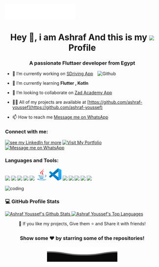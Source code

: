 <img src="images/header.svg"></img>

<h1 align="center"> Hey 👋, i am Ashraf And this is my <img src="https://img.icons8.com/color/96/000000/github--v1.png" height="24"/> Profile </h1>
<h3 align="center">A passionate Fluttaer developer from Egypt</h3>


<!-- Any image aligned to the right. Beware the width -->
<img width="40%" align="right" alt="Github" src="https://raw.githubusercontent.com/onimur/.github/master/.resources/git-header.svg" />

- 🔭 I’m currently working on [SDriving App](https://github.com/ashraf-youssef/SDriving)

- 🌱 I’m currently learning **Flutter , Kotln**

- 👯 I’m looking to collaborate on [Zad Academy App](https://github.com/ashraf-youssef/Zad)

- 👨‍💻 All of my projects are available at [https://github.com/ashraf-youssef](https://github.com/ashraf-youssef)

- 📫 How to reach me  [Message me on WhatsApp](https://wa.me/201000286401)

<h3 align="left">Connect with me:</h3>
<p align="left">

  [![see my LinkedIn for more](https://img.shields.io/badge/LinkedIn-0077B5?style=for-the-badge&logo=linkedin&logoColor=white)](https://linkedin.com/in/https://www.linkedin.com/in/ashraf-youssef1)
  [![Visit My Portfolio](https://img.shields.io/badge/Portfolio-0a988b?style=for-the-badge&logo=google-chrome&logoColor=white)](https://ashraf-youssef-dev-jchffkk.gamma.site/ashrafyoussef)
  [![Message me on WhatsApp](https://img.shields.io/badge/WhatsApp-25D366?style=for-the-badge&logo=whatsapp&logoColor=white)](https://wa.me/201000286401)
  
</p>
<h3 align="left">Languages and Tools:</h3>
<p align="left"> 
<img src="https://www.vectorlogo.zone/logos/android/android-icon.svg" width="40"> 
<img src="https://www.vectorlogo.zone/logos/flutterio/flutterio-icon.svg" width="40"> 
<img src="https://www.vectorlogo.zone/logos/python/python-icon.svg" width="40"> 
<img src="https://www.vectorlogo.zone/logos/firebase/firebase-icon.svg" width="40"> 
<img src="https://www.vectorlogo.zone/logos/dartlang/dartlang-icon.svg" width="40"> 
<img src="https://raw.githubusercontent.com/devicons/devicon/master/icons/java/java-original.svg" width="40"> 
<img src="https://raw.githubusercontent.com/github/explore/80688e429a7d4ef2fca1e82350fe8e3517d3494d/topics/visual-studio-code/visual-studio-code.png" width="40"> 
<img src="https://www.vectorlogo.zone/logos/kotlinlang/kotlinlang-icon.svg" width="40"> 
<img src="https://www.vectorlogo.zone/logos/android/android-icon.svg" width="40"> 
<img src="https://www.vectorlogo.zone/logos/microsoft/microsoft-icon.svg" width="40"> 
<img src="https://www.vectorlogo.zone/logos/github/github-icon.svg" width="40"> 
<img src="https://www.vectorlogo.zone/logos/git-scm/git-scm-icon.svg" width="40"> 
</p>


![coding](https://user-images.githubusercontent.com/71633148/200880843-ad960161-2456-4941-84f9-a1ed8208a2bf.gif)
 <h3>💻 GitHub Profile Stats</h3>

<a href="https://github.com/ashraf-youssef/github-readme-stats">
  <img height="137px" alt="Ashraf Youssef's Github Stats"  src="https://github-readme-stats.vercel.app/api?username=ashraf-youssef&hide_title=false&hide_border=true&show_icons=true&include_all_commits=true&count_private=true&line_height=21&text_color=ffffff&title_color=F85D7F&icon_color=F8D866&bg_color=1F222E&theme=react" height="192px"/>
<img height="137px" alt="Ashraf Youssef's Top Languages" src="https://github-readme-stats.vercel.app/api/top-langs/?username=ashraf-youssef&hide=html&hide_title=false&hide_border=true&layout=compact&langs_count=6&exclude_repo=comp426,Redventures-Movie-Quotes&text_color=ffffff&title_color=F85D7F&icon_color=79ff97&bg_color=1F222E&theme=react"  height="192px"/>
</a>

<p align="center">💙 If you like my projects, Give them ⭐ and Share it with friends!</p>

<div align="center">
  
### Show some ❤️ by starring some of the repositories!
  
</div>

<p align="center">
        <img src="https://github.com/ashraf-youssef/ashraf-youssef/blob/main/gifs/Bottom.svg" alt="Github Stats" />
</p>
